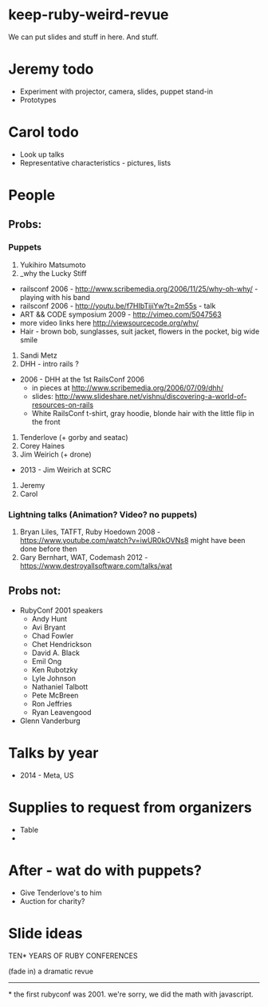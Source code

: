 keep-ruby-weird-revue
=====================

We can put slides and stuff in here. And stuff.

Jeremy todo
===========

* Experiment with projector, camera, slides, puppet stand-in
* Prototypes

Carol todo
==========

* Look up talks
* Representative characteristics - pictures, lists

People
======

## Probs:

### Puppets

1. Yukihiro Matsumoto
1. _why the Lucky Stiff 
  * railsconf 2006 - http://www.scribemedia.org/2006/11/25/why-oh-why/ - playing with his band
  * railsconf 2006 - http://youtu.be/f7HIbTijiYw?t=2m55s - talk
  * ART && CODE symposium 2009 - http://vimeo.com/5047563
  * more video links here http://viewsourcecode.org/why/
  * Hair - brown bob, sunglasses, suit jacket, flowers in the pocket, big wide smile
1. Sandi Metz
1. DHH - intro rails ?
  * 2006 - DHH at the 1st RailsConf 2006 
    * in pieces at http://www.scribemedia.org/2006/07/09/dhh/
    * slides: http://www.slideshare.net/vishnu/discovering-a-world-of-resources-on-rails
    * White RailsConf t-shirt, gray hoodie, blonde hair with the little flip in the front
1. Tenderlove (+ gorby and seatac)
1. Corey Haines
1. Jim Weirich (+ drone)
  * 2013 - Jim Weirich at SCRC
1. Jeremy
1. Carol

### Lightning talks (Animation? Video? no puppets)

1. Bryan Liles, TATFT, Ruby Hoedown 2008 - https://www.youtube.com/watch?v=iwUR0kOVNs8 might have been done before then
2. Gary Bernhart, WAT, Codemash 2012 - https://www.destroyallsoftware.com/talks/wat

## Probs not:

* RubyConf 2001 speakers
  * Andy Hunt
  * Avi Bryant
  * Chad Fowler
  * Chet Hendrickson
  * David A. Black
  * Emil Ong
  * Ken Rubotzky
  * Lyle Johnson
  * Nathaniel Talbott
  * Pete McBreen
  * Ron Jeffries
  * Ryan Leavengood
* Glenn Vanderburg

Talks by year
=============



* 2014 - Meta, US


Supplies to request from organizers
===================================

* Table
* 


After - wat do with puppets?
============================

* Give Tenderlove's to him
* Auction for charity?



Slide ideas
===========

TEN* YEARS OF RUBY CONFERENCES

(fade in)
a dramatic revue

---

\* the first rubyconf was 2001. we're sorry, we did the math with javascript.


